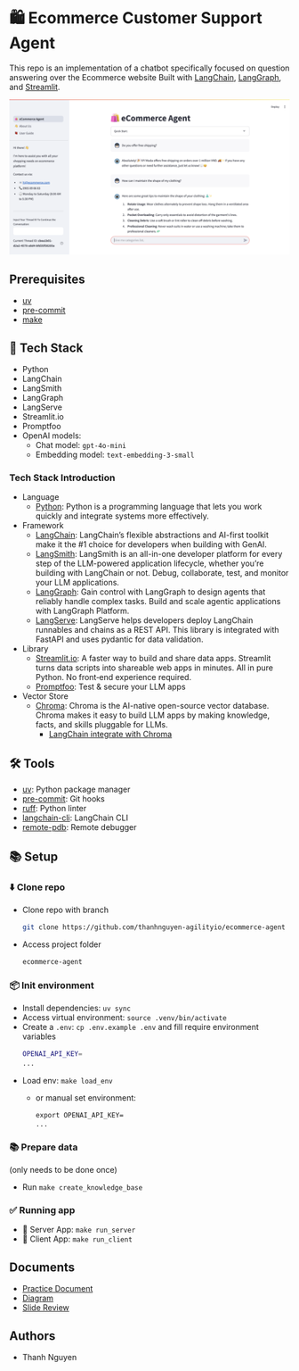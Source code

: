 # 🛍️ Ecommerce Customer Support Agent

This repo is an implementation of a chatbot specifically focused on question answering over the Ecommerce website
Built with [LangChain](https://github.com/langchain-ai/langchain/), [LangGraph](https://github.com/langchain-ai/langgraph/), and [Streamlit](https://streamlit.io/).

![](assets/images/agentUI.png)

## Prerequisites
- [uv](https://docs.astral.sh/uv/)
- [pre-commit](https://pre-commit.com/)
- [make](https://www.gnu.org/software/make/)

## 🔑 Tech Stack
- Python
- LangChain
- LangSmith
- LangGraph
- LangServe
- Streamlit.io
- Promptfoo
- OpenAI models:
  - Chat model: `gpt-4o-mini`
  - Embedding model: `text-embedding-3-small`

### Tech Stack Introduction
- Language
  - [Python](https://www.python.org/): Python is a programming language that lets you work quickly and integrate systems more effectively.
- Framework
  - [LangChain](https://langchain.com/): LangChain’s flexible abstractions and AI-first toolkit make it the #1 choice for developers when building with GenAI.
  - [LangSmith](https://www.langchain.com/langsmith): LangSmith is an all-in-one developer platform for every step of the LLM-powered application lifecycle, whether you’re building with LangChain or not. Debug, collaborate, test, and monitor your LLM applications.
  - [LangGraph](https://www.langchain.com/langgraph): Gain control with LangGraph to design agents that reliably handle complex tasks. Build and scale agentic applications with LangGraph Platform.
  - [LangServe](https://python.langchain.com/docs/langserve): LangServe helps developers deploy LangChain runnables and chains as a REST API. This library is integrated with FastAPI and uses pydantic for data validation.
- Library
  - [Streamlit.io](https://streamlit.io/): A faster way to build and share data apps. Streamlit turns data scripts into shareable web apps in minutes. All in pure Python. No front‑end experience required.
  - [Promptfoo](https://www.promptfoo.dev/): Test & secure your LLM apps
- Vector Store
  - [Chroma](https://docs.trychroma.com/): Chroma is the AI-native open-source vector database. Chroma makes it easy to build LLM apps by making knowledge, facts, and skills pluggable for LLMs.
    - [LangChain integrate with Chroma](https://python.langchain.com/docs/integrations/vectorstores/chroma/)


## 🛠️ Tools
- [uv](https://docs.astral.sh/uv/): Python package manager
- [pre-commit](https://pre-commit.com/): Git hooks
- [ruff](https://github.com/astral-sh/ruff): Python linter
- [langchain-cli](https://python.langchain.com/docs/langchain-cli/): LangChain CLI
- [remote-pdb](https://github.com/jupyter/remote-pdb): Remote debugger


## 📚 Setup
### ⬇️ Clone repo
- Clone repo with branch
  ```bash
  git clone https://github.com/thanhnguyen-agilityio/ecommerce-agent
  ```
- Access project folder
  ```bash
  ecommerce-agent
  ```

### 📦 Init environment
- Install dependencies: `uv sync`
- Access virtual environment: `source .venv/bin/activate`
- Create a `.env`: `cp .env.example .env` and fill require environment variables
  ```bash
  OPENAI_API_KEY=
  ...
  ```
- Load env: `make load_env`
  - or manual set environment:

    ```
    export OPENAI_API_KEY=
    ...
    ```

### 📚 Prepare data
(only needs to be done once)
- Run `make create_knowledge_base`

### ✅ Running app
- 🤖 Server App: `make run_server`
- 🎉 Client App: `make run_client`

## Documents
- [Practice Document](https://docs.google.com/document/d/1e4VZgSR7-XfW75ErzyuG8BQai69LFmYv5pqOGj7s0OE)
- [Diagram](https://whimsical.com/llm-practice-FXQKsCa4VDeRMqkNnc9J2y@2bsEvpTYSt1HjAkUH64LpYtPFrf2AqCCnNz)
- [Slide Review](https://gamma.app/docs/Customer-support-chatbot-5dnee8e4n8r14pn)

## Authors
- Thanh Nguyen